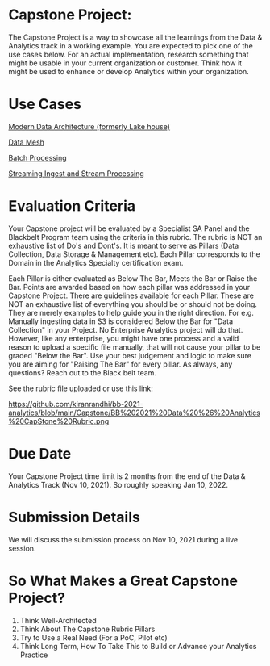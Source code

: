 # Capstone Project:

The Capstone Project is a way to showcase all the learnings from the Data & Analytics track in a working example.
You are expected to pick one of the use cases below.
For an actual implementation, research something that might be usable in your current organization or customer.
Think how it might be used to enhance or develop Analytics within your organization.

# Use Cases

[Modern Data Architecture (formerly Lake house)](https://github.com/kiranrandhi/bb-2021-analytics/blob/main/Capstone/use-case-modern-data-architecture.md)

[Data Mesh](https://github.com/kiranrandhi/bb-2021-analytics/blob/main/Capstone/use-case-data-mesh.md)

[Batch Processing](https://github.com/kiranrandhi/bb-2021-analytics/blob/main/Capstone/use-case-batch-processing.md)

[Streaming Ingest and Stream Processing](https://github.com/kiranrandhi/bb-2021-analytics/blob/main/Capstone/use-case-streaming-ingest-stream-processing.md)


# Evaluation Criteria

Your Capstone project will be evaluated by a Specialist SA Panel and the Blackbelt Program team using the criteria in this rubric.
The rubric is NOT an exhaustive list of Do's and Dont's.
It is meant to serve as Pillars (Data Collection, Data Storage & Management etc).
Each Pillar corresponds to the Domain in the Analytics Specialty certification exam.

Each Pillar is either evaluated as Below The Bar, Meets the Bar or Raise the Bar.
Points are awarded based on how each pillar was addressed in your Capstone Project.
There are guidelines available for each Pillar. These are NOT an exhaustive list of everything you should be or should not be doing. They are merely examples to help guide you in the right direction.
For e.g. 
Manually ingesting data in S3 is considered Below the Bar for "Data Collection" in your Project.
No Enterprise Analytics project will do that.
However, like any enterprise, you might have one process and a valid reason to upload a specific file manually, that will not cause your pillar to be graded "Below the Bar".
Use your best judgement and logic to make sure you are aiming for "Raising The Bar" for every pillar.
As always, any questions? Reach out to the Black belt team.

See the rubric file uploaded or use this link:

https://github.com/kiranrandhi/bb-2021-analytics/blob/main/Capstone/BB%202021%20Data%20%26%20Analytics%20CapStone%20Rubric.png

# Due Date

Your Capstone Project time limit is 2 months from the end of the Data & Analytics Track (Nov 10, 2021). So roughly speaking Jan 10, 2022.

# Submission Details

We will discuss the submission process on Nov 10, 2021 during a live session.

# So What Makes a Great Capstone Project?

1. Think Well-Architected
2. Think About The Capstone Rubric Pillars
3. Try to Use a Real Need (For a PoC, Pilot etc)
4. Think Long Term, How To Take This to Build or Advance your Analytics Practice
